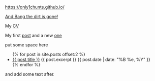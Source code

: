 https://only1chunts.github.io/  

[And Bang the dirt is gone!](pages/bang.md)

My [CV](pages/my-cv.md)

My first [post](pages/my-first-post.md)
and a new [one](_posts/2021-01-021-readme.md)

put some space here

<ul>
  {% for post in site.posts  offset:2 %}
    <li>
      <a href="{{ post.url }}">{{ post.title }}</a>
      {{ post.excerpt }}
      {{ post.date | date: "%B %e, %Y" }}
    </li>
  {% endfor %}
</ul>

and add some text after.
